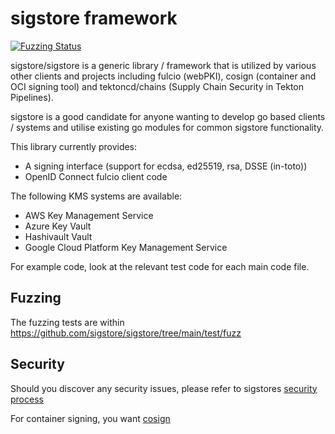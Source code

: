 # sigstore framework
[![Fuzzing Status](https://oss-fuzz-build-logs.storage.googleapis.com/badges/sigstore.svg)](https://bugs.chromium.org/p/oss-fuzz/issues/list?sort=-opened&can=1&q=proj:sigstore)

sigstore/sigstore is a generic library / framework that is utilized by various other
clients and projects including fulcio (webPKI), cosign (container and OCI signing tool)
and tektoncd/chains (Supply Chain Security in Tekton Pipelines).

sigstore is a good candidate for anyone wanting to develop go based clients / systems
and utilise existing go modules for common sigstore functionality.

This library currently provides:

* A signing interface (support for ecdsa, ed25519, rsa, DSSE (in-toto))
* OpenID Connect fulcio client code

The following KMS systems are available:
* AWS Key Management Service
* Azure Key Vault
* Hashivault Vault
* Google Cloud Platform Key Management Service

For example code, look at the relevant test code for each main code file.

## Fuzzing
The fuzzing tests are within https://github.com/sigstore/sigstore/tree/main/test/fuzz

## Security

Should you discover any security issues, please refer to sigstores [security
process](https://github.com/sigstore/community/blob/main/SECURITY.md)

For container signing, you want [cosign](https://github.com/sigstore/cosign)
